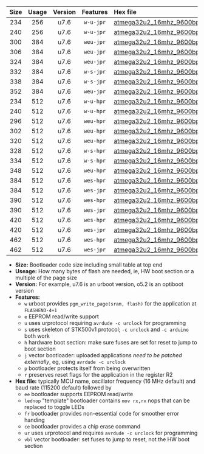 |Size|Usage|Version|Features|Hex file|
|:-:|:-:|:-:|:-:|:--|
|234|256|u7.6|`w-u-jpr`|[atmega32u2_16mhz_9600bps_ur_vbl.hex](https://raw.githubusercontent.com/stefanrueger/urboot/main/bootloaders/atmega32u2/fcpu_16mhz/9600_bps/atmega32u2_16mhz_9600bps_ur_vbl.hex)|
|240|256|u7.6|`w-u-jpr`|[atmega32u2_16mhz_9600bps_lednop_ur_vbl.hex](https://raw.githubusercontent.com/stefanrueger/urboot/main/bootloaders/atmega32u2/fcpu_16mhz/9600_bps/atmega32u2_16mhz_9600bps_lednop_ur_vbl.hex)|
|300|384|u7.6|`weu-jpr`|[atmega32u2_16mhz_9600bps_ee_ur_vbl.hex](https://raw.githubusercontent.com/stefanrueger/urboot/main/bootloaders/atmega32u2/fcpu_16mhz/9600_bps/atmega32u2_16mhz_9600bps_ee_ur_vbl.hex)|
|306|384|u7.6|`weu-jpr`|[atmega32u2_16mhz_9600bps_ee_lednop_ur_vbl.hex](https://raw.githubusercontent.com/stefanrueger/urboot/main/bootloaders/atmega32u2/fcpu_16mhz/9600_bps/atmega32u2_16mhz_9600bps_ee_lednop_ur_vbl.hex)|
|324|384|u7.6|`weu-jpr`|[atmega32u2_16mhz_9600bps_ee_lednop_fr_ur_vbl.hex](https://raw.githubusercontent.com/stefanrueger/urboot/main/bootloaders/atmega32u2/fcpu_16mhz/9600_bps/atmega32u2_16mhz_9600bps_ee_lednop_fr_ur_vbl.hex)|
|332|384|u7.6|`w-s-jpr`|[atmega32u2_16mhz_9600bps_vbl.hex](https://raw.githubusercontent.com/stefanrueger/urboot/main/bootloaders/atmega32u2/fcpu_16mhz/9600_bps/atmega32u2_16mhz_9600bps_vbl.hex)|
|338|384|u7.6|`w-s-jpr`|[atmega32u2_16mhz_9600bps_lednop_vbl.hex](https://raw.githubusercontent.com/stefanrueger/urboot/main/bootloaders/atmega32u2/fcpu_16mhz/9600_bps/atmega32u2_16mhz_9600bps_lednop_vbl.hex)|
|352|384|u7.6|`weu-jpr`|[atmega32u2_16mhz_9600bps_ee_lednop_fr_ce_ur_vbl.hex](https://raw.githubusercontent.com/stefanrueger/urboot/main/bootloaders/atmega32u2/fcpu_16mhz/9600_bps/atmega32u2_16mhz_9600bps_ee_lednop_fr_ce_ur_vbl.hex)|
|234|512|u7.6|`w-u-hpr`|[atmega32u2_16mhz_9600bps_ur.hex](https://raw.githubusercontent.com/stefanrueger/urboot/main/bootloaders/atmega32u2/fcpu_16mhz/9600_bps/atmega32u2_16mhz_9600bps_ur.hex)|
|240|512|u7.6|`w-u-hpr`|[atmega32u2_16mhz_9600bps_lednop_ur.hex](https://raw.githubusercontent.com/stefanrueger/urboot/main/bootloaders/atmega32u2/fcpu_16mhz/9600_bps/atmega32u2_16mhz_9600bps_lednop_ur.hex)|
|296|512|u7.6|`weu-hpr`|[atmega32u2_16mhz_9600bps_ee_ur.hex](https://raw.githubusercontent.com/stefanrueger/urboot/main/bootloaders/atmega32u2/fcpu_16mhz/9600_bps/atmega32u2_16mhz_9600bps_ee_ur.hex)|
|302|512|u7.6|`weu-hpr`|[atmega32u2_16mhz_9600bps_ee_lednop_ur.hex](https://raw.githubusercontent.com/stefanrueger/urboot/main/bootloaders/atmega32u2/fcpu_16mhz/9600_bps/atmega32u2_16mhz_9600bps_ee_lednop_ur.hex)|
|320|512|u7.6|`weu-hpr`|[atmega32u2_16mhz_9600bps_ee_lednop_fr_ur.hex](https://raw.githubusercontent.com/stefanrueger/urboot/main/bootloaders/atmega32u2/fcpu_16mhz/9600_bps/atmega32u2_16mhz_9600bps_ee_lednop_fr_ur.hex)|
|328|512|u7.6|`w-s-hpr`|[atmega32u2_16mhz_9600bps.hex](https://raw.githubusercontent.com/stefanrueger/urboot/main/bootloaders/atmega32u2/fcpu_16mhz/9600_bps/atmega32u2_16mhz_9600bps.hex)|
|334|512|u7.6|`w-s-hpr`|[atmega32u2_16mhz_9600bps_lednop.hex](https://raw.githubusercontent.com/stefanrueger/urboot/main/bootloaders/atmega32u2/fcpu_16mhz/9600_bps/atmega32u2_16mhz_9600bps_lednop.hex)|
|348|512|u7.6|`weu-hpr`|[atmega32u2_16mhz_9600bps_ee_lednop_fr_ce_ur.hex](https://raw.githubusercontent.com/stefanrueger/urboot/main/bootloaders/atmega32u2/fcpu_16mhz/9600_bps/atmega32u2_16mhz_9600bps_ee_lednop_fr_ce_ur.hex)|
|384|512|u7.6|`wes-hpr`|[atmega32u2_16mhz_9600bps_ee.hex](https://raw.githubusercontent.com/stefanrueger/urboot/main/bootloaders/atmega32u2/fcpu_16mhz/9600_bps/atmega32u2_16mhz_9600bps_ee.hex)|
|384|512|u7.6|`wes-jpr`|[atmega32u2_16mhz_9600bps_ee_vbl.hex](https://raw.githubusercontent.com/stefanrueger/urboot/main/bootloaders/atmega32u2/fcpu_16mhz/9600_bps/atmega32u2_16mhz_9600bps_ee_vbl.hex)|
|390|512|u7.6|`wes-hpr`|[atmega32u2_16mhz_9600bps_ee_lednop.hex](https://raw.githubusercontent.com/stefanrueger/urboot/main/bootloaders/atmega32u2/fcpu_16mhz/9600_bps/atmega32u2_16mhz_9600bps_ee_lednop.hex)|
|390|512|u7.6|`wes-jpr`|[atmega32u2_16mhz_9600bps_ee_lednop_vbl.hex](https://raw.githubusercontent.com/stefanrueger/urboot/main/bootloaders/atmega32u2/fcpu_16mhz/9600_bps/atmega32u2_16mhz_9600bps_ee_lednop_vbl.hex)|
|420|512|u7.6|`wes-hpr`|[atmega32u2_16mhz_9600bps_ee_lednop_fr.hex](https://raw.githubusercontent.com/stefanrueger/urboot/main/bootloaders/atmega32u2/fcpu_16mhz/9600_bps/atmega32u2_16mhz_9600bps_ee_lednop_fr.hex)|
|420|512|u7.6|`wes-jpr`|[atmega32u2_16mhz_9600bps_ee_lednop_fr_vbl.hex](https://raw.githubusercontent.com/stefanrueger/urboot/main/bootloaders/atmega32u2/fcpu_16mhz/9600_bps/atmega32u2_16mhz_9600bps_ee_lednop_fr_vbl.hex)|
|462|512|u7.6|`wes-hpr`|[atmega32u2_16mhz_9600bps_ee_lednop_fr_ce.hex](https://raw.githubusercontent.com/stefanrueger/urboot/main/bootloaders/atmega32u2/fcpu_16mhz/9600_bps/atmega32u2_16mhz_9600bps_ee_lednop_fr_ce.hex)|
|462|512|u7.6|`wes-jpr`|[atmega32u2_16mhz_9600bps_ee_lednop_fr_ce_vbl.hex](https://raw.githubusercontent.com/stefanrueger/urboot/main/bootloaders/atmega32u2/fcpu_16mhz/9600_bps/atmega32u2_16mhz_9600bps_ee_lednop_fr_ce_vbl.hex)|

- **Size:** Bootloader code size including small table at top end
- **Useage:** How many bytes of flash are needed, ie, HW boot section or a multiple of the page size
- **Version:** For example, u7.6 is an urboot version, o5.2 is an optiboot version
- **Features:**
  + `w` urboot provides `pgm_write_page(sram, flash)` for the application at `FLASHEND-4+1`
  + `e` EEPROM read/write support
  + `u` uses urprotocol requiring `avrdude -c urclock` for programming
  + `s` uses skeleton of STK500v1 protocol; `-c urclock` and `-c arduino` both work
  + `h` hardware boot section: make sure fuses are set for reset to jump to boot section
  + `j` vector bootloader: uploaded applications *need to be patched externally*, eg, using `avrdude -c urclock`
  + `p` bootloader protects itself from being overwritten
  + `r` preserves reset flags for the application in the register R2
- **Hex file:** typically MCU name, oscillator frequency (16 MHz default) and baud rate (115200 default) followed by
  + `ee` bootloader supports EEPROM read/write
  + `lednop` "template" bootloader contains `mov rx,rx` nops that can be replaced to toggle LEDs
  + `fr` bootloader provides non-essential code for smoother error handing
  + `ce` bootloader provides a chip erase command
  + `ur` uses urprotocol and requires `avrdude -c urclock` for programming
  + `vbl` vector bootloader: set fuses to jump to reset, not the HW boot section
